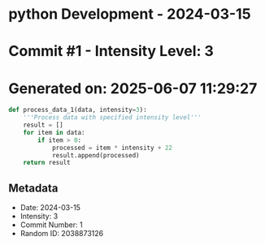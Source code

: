 ﻿# python Development - 2024-03-15
# Commit #1 - Intensity Level: 3
# Generated on: 2025-06-07 11:29:27
```python
def process_data_1(data, intensity=3):
    '''Process data with specified intensity level'''
    result = []
    for item in data:
        if item > 0:
            processed = item * intensity + 22
            result.append(processed)
    return result
```
## Metadata
- Date: 2024-03-15
- Intensity: 3
- Commit Number: 1
- Random ID: 2038873126
